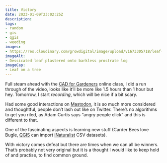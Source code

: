 ```yaml
---
title: Victory
date: 2023-01-09T23:02:25Z
description: 
tags: 
- random
- gis
- qgis
- weeding
images: 
- https://res.cloudinary.com/growdigital/image/upload/v1673305718/leaf-on-a-tree.jpg
imageAlt:
- Dessicated leaf plastered onto barkless prostrate log
imageCap:
- Leaf on a tree
---
```


Full steam ahead with the [CAD for Gardeners](https://natureworks.org.uk/class/cad/) online class, I did a run through of the video, looks like it’ll be more like 1.5 hours than 1 hour but hey. Tomorrow, I start _recording_, which will be nice if a bit scary.

Had some good interactions on [Mastodon](https://mas.to/@naturworks), it is so much more considered and thoughtful, people don’t lash out like on Twitter. There’s no algorithms to get you riled, as Adam Curtis says “angry people click” and this is different to that.

One of the fascinating aspects is learning new stuff (Carder Bees love Bugle, [QGIS](https://qgis.org/en/site/) can import [iNaturalist](https://www.inaturalist.org/) CSV datasets). 

With victory comes defeat but there are times when we can all be winners. That’s probably not very original but it is a thought I would like to keep hold of and practise, to find common ground.
